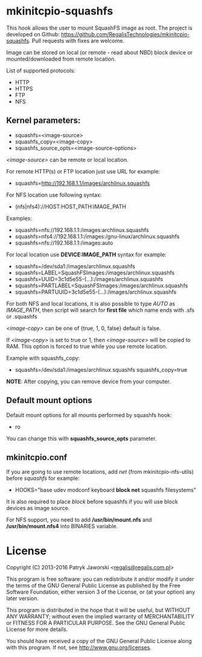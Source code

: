 mkinitcpio-squashfs
===================

This hook allows the user to mount SquashFS image as root.
The project is developed on Github: https://github.com/RegalisTechnologies/mkinitcpio-squashfs.
Pull requests with fixes are welcome.

Image can be stored on local (or remote - read about NBD) block device
or mounted/downloaded from remote location.

List of supported protocols:
  * HTTP
  * HTTPS
  * FTP
  * NFS

Kernel parameters:
------------------

* squashfs=\<image-source\>
* squashfs\_copy=\<image-copy\>
* squashfs\_source\_opts=\<image-source-options\>

*\<image-source\>* can be remote or local location.

For remote HTTP(s) or FTP location just use URL for example:

* squashfs=http://192.168.1.1/images/archlinux.squashfs

For NFS location use following syntax:

* (nfs|nfs4)://HOST:HOST\_PATH:IMAGE\_PATH

Examples:

* squashfs=nfs://192.168.1.1:/images:archlinux.squashfs
* squashfs=nfs4://192.168.1.1:/images:/gnu-linux/archlinux.squashfs
* squashfs=nfs://192.168.1.1:/images:auto

For local location use **DEVICE:IMAGE\_PATH** syntax for example:

* squashfs=/dev/sda1:/images/archlinux.squashfs
* squashfs=LABEL=SquashFSImages:/images/archlinux.squashfs
* squashfs=UUID=3c1d5e55-(...):/images/archlinux.squashfs
* squashfs=PARTLABEL=SquashFSImages:/images/archlinux.squashfs
* squashfs=PARTUUID=3c1d5e55-(...):/images/archlinux.squashfs

For both NFS and local locations, it is also possible to type *AUTO* as *IMAGE\_PATH*, then script will search for
**first file** which name ends with .sfs or .squashfs

*\<image-copy\>* can be one of {true, 1, 0, false} default is false.

If *\<image-copy\>* is set to true or 1, then *\<image-source\>* will be copied
to RAM. This option is forced to true while you use remote location.

Example with squashfs\_copy:

* squashfs=/dev/sda1:/images/archlinux.squashfs squashfs\_copy=true

**NOTE**: After copying, you can remove device from your computer.


Default mount options
---------------------

Default mount options for all mounts performed by squashfs hook:

* ro

You can change this with **squashfs\_source\_opts** parameter.

mkinitcpio.conf
---------------

If you are going to use remote locations, add *net* (from mkinitcpio-nfs-utils)
before *squashfs* for example:

* HOOKS="base udev modconf keyboard **block net** squashfs filesystems"

It is also required to place *block* before squashfs if you will use
block devices as image source.

For NFS support, you need to add **/usr/bin/mount.nfs** and **/usr/bin/mount.nfs4** into BINARIES variable.

License
=======

Copyright (C) 2013-2016 Patryk Jaworski \<regalis@regalis.com.pl\>

This program is free software: you can redistribute it and/or modify
it under the terms of the GNU General Public License as published by
the Free Software Foundation, either version 3 of the License, or
(at your option) any later version.

This program is distributed in the hope that it will be useful,
but WITHOUT ANY WARRANTY; without even the implied warranty of
MERCHANTABILITY or FITNESS FOR A PARTICULAR PURPOSE.  See the
GNU General Public License for more details.

You should have received a copy of the GNU General Public License
along with this program.  If not, see http://www.gnu.org/licenses.
